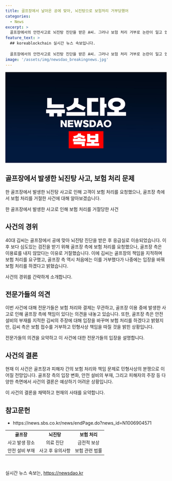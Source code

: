 ```yaml
---
title: 골프장에서 날아온 공에 맞아, 뇌진탕으로 보험처리 거부당했어
categories:
  - News
excerpt: >
  골프장에서의 안전사고로 뇌진탕 진단을 받은 A씨. 그러나 보험 처리 거부로 논란이 일고 있다. 골프장 측은 이용료 미납이라며 거절했지만, 전문가들은 보험 처리와 무관하며 골프장의 책임이라 주장. 골프장 측의 입장 변화에도 A씨 측은 보험 접수를 거부하고 민형사상 책임을 따질 예정이라고 전했다. 사고 발생 지점의 안전 설비 미비 등을 문제 삼고 있다. 골프장에서의 안전사고와 보험 처리 거부 문제가 시끌벅적하게 논의되고 있다.
feature_text: >
  ## koreablockchain 실시간 뉴스 속보입니다.

  골프장에서의 안전사고로 뇌진탕 진단을 받은 A씨. 그러나 보험 처리 거부로 논란이 일고 있다. 골프장 측은 이용료 미납이라며 거절했지만, 전문가들은 보험 처리와 무관하며 골프장의 책임이라 주장. 골프장 측의 입장 변화에도 A씨 측은 보험 접수를 거부하고 민형사상 책임을 따질 예정이라고 전했다. 사고 발생 지점의 안전 설비 미비 등을 문제 삼고 있다. 골프장에서의 안전사고와 보험 처리 거부 문제가 시끌벅적하게 논의되고 있다.
image: '/assets/img/newsdao_breakingnews.jpg'
---
```


<p><img src="/assets/img/newsdao_breakingnews.jpg" alt="koreablockchain 속보" /></p>

<h2 data-ke-size="size26">골프장에서 발생한 뇌진탕 사고, 보험 처리 문제</h2>

<p>한 골프장에서 발생한 뇌진탕 사고로 인해 고객이 보험 처리를 요청했으나, 골프장 측에서 보험 처리를 거절한 사건에 대해 알아보겠습니다.</p>

<p data-ke-size="size16">한 골프장에서 발생한 사고로 인해 보험 처리를 거절당한 사건</p>

<h2 data-ke-size="size24">사건의 경위</h2>

<p>40대 김씨는 골프장에서 공에 맞아 뇌진탕 진단을 받은 후 응급실로 이송되었습니다. 이후 보다 심도있는 검진을 받기 위해 골프장 측에 보험 처리를 요청했으나, 골프장 측은 이용료를 내지 않았다는 이유로 거절했습니다. 이에 김씨는 골프장의 책임을 지적하며 보험 처리를 요구했고, 골프장 측 역시 처음에는 이를 거부했다가 나중에는 입장을 바꿔 보험 처리를 하겠다고 밝혔습니다.</p>

<p data-ke-size="size16">사건의 경위를 간략하게 소개합니다.</p>

<h2 data-ke-size="size24">전문가들의 의견</h2>

<p>이번 사건에 대해 전문가들은 보험 처리와 결제는 무관하고, 골프장 이용 중에 발생한 사고로 인해 골프장 측에 책임이 있다는 의견을 내놓고 있습니다. 또한, 골프장 측은 안전 설비의 부재를 지적한 김씨의 주장에 대해 입장을 바꾸며 보험 처리를 하겠다고 밝혔지만, 김씨 측은 보험 접수를 거부하고 민형사상 책임을 따질 것을 밝힌 상황입니다.</p>

<p data-ke-size="size16">전문가들의 의견을 요약하고 이 사건에 대한 전문가들의 입장을 설명합니다.</p>

<h2 data-ke-size="size24">사건의 결론</h2>

<p>현재 이 사건은 골프장과 피해자 간의 보험 처리와 책임 문제로 민형사상의 분쟁으로 이어질 전망입니다. 골프장 측의 입장 변화, 안전 설비의 부재, 그리고 피해자의 주장 등 다양한 측면에서 사건의 결론은 예상하기 어려운 상황입니다.</p>

<p data-ke-size="size16">이 사건의 결론을 채택하고 현재의 사태를 요약합니다.</p>

<h2 data-ke-size="size24">참고문헌</h2>

<ul>
  <li>https://news.sbs.co.kr/news/endPage.do?news_id=N1006904571</li>
</ul>

<table>
    <tbody>
        <tr>
            <td style="text-align: center; height: 17px;"><b>골프장</b></td>
            <td style="text-align: center; height: 17px;"><b>뇌진탕</b></td>
            <td style="text-align: center; height: 17px;"><b>보험 처리</b></td>
        </tr>
        <tr>
            <td style="text-align: center; height: 17px;">사고 발생 장소</td>
            <td style="text-align: center; height: 17px;">의료 진단</td>
            <td style="text-align: center; height: 17px;">금전적 보상</td>
        </tr>
        <tr>
            <td style="text-align: center; height: 17px;">안전 설비 부재</td>
            <td style="text-align: center; height: 17px;">사고 후 유의사항</td>
            <td style="text-align: center; height: 17px;">보험 관련 법률</td>
        </tr>
    </tbody>
</table>

<p data-ke-size="size16">&nbsp;</p>
실시간 뉴스 속보는, <a href="https://newsdao.kr" rel="dofollow">https://newsdao.kr</a>



